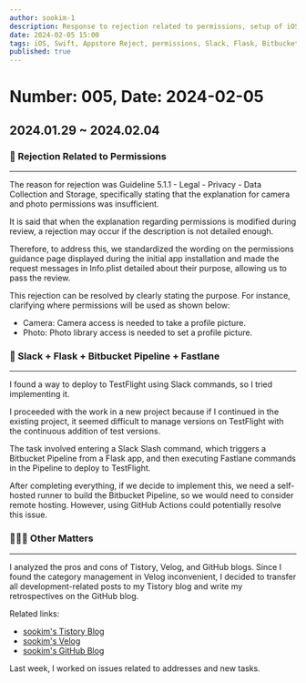 ```yaml
---
author: sookim-1
description: Response to rejection related to permissions, setup of iOS automatic deployment, blog creation
date: 2024-02-05 15:00
tags: iOS, Swift, Appstore Reject, permissions, Slack, Flask, Bitbucket Pipeline, Fastlane, TestFlight, Blog
published: true
---
```

# Number: 005, Date: 2024-02-05

## 2024.01.29 ~ 2024.02.04
### 🫠 Rejection Related to Permissions
---

The reason for rejection was Guideline 5.1.1 - Legal - Privacy - Data Collection and Storage, specifically stating that the explanation for camera and photo permissions was insufficient.

It is said that when the explanation regarding permissions is modified during review, a rejection may occur if the description is not detailed enough.

Therefore, to address this, we standardized the wording on the permissions guidance page displayed during the initial app installation and made the request messages in Info.plist detailed about their purpose, allowing us to pass the review.

This rejection can be resolved by clearly stating the purpose. For instance, clarifying where permissions will be used as shown below:
- Camera: Camera access is needed to take a profile picture.
- Photo: Photo library access is needed to set a profile picture.

### 🛫 Slack + Flask + Bitbucket Pipeline + Fastlane
---

I found a way to deploy to TestFlight using Slack commands, so I tried implementing it.

I proceeded with the work in a new project because if I continued in the existing project, it seemed difficult to manage versions on TestFlight with the continuous addition of test versions.

The task involved entering a Slack Slash command, which triggers a Bitbucket Pipeline from a Flask app, and then executing Fastlane commands in the Pipeline to deploy to TestFlight.

After completing everything, if we decide to implement this, we need a self-hosted runner to build the Bitbucket Pipeline, so we would need to consider remote hosting. However, using GitHub Actions could potentially resolve this issue.

### 🙋🏻‍♂️ Other Matters
---
 
I analyzed the pros and cons of Tistory, Velog, and GitHub blogs. Since I found the category management in Velog inconvenient, I decided to transfer all development-related posts to my Tistory blog and write my retrospectives on the GitHub blog.

Related links:
- [sookim's Tistory Blog](https://sookim-1.tistory.com/)
- [sookim's Velog](https://velog.io/@sookim-1/posts)
- [sookim's GitHub Blog](https://sookim-1.github.io/)

Last week, I worked on issues related to addresses and new tasks.
